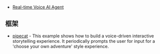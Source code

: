 - [Real-time Voice AI Agent](https://github.com/CerebriumAI/examples/tree/master/18-realtime-voice-agent)

## 框架

- [pipecat](https://github.com/pipecat-ai/pipecat) - This example shows how to build a voice-driven interactive storytelling experience. It periodically prompts the user for input for a 'choose your own adventure' style experience. 